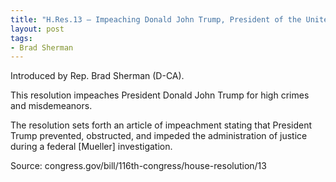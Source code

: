 ```yaml
---
title: "H.Res.13 — Impeaching Donald John Trump, President of the United States, for high crimes and misdemeanors"
layout: post
tags:
- Brad Sherman
---
```


Introduced by Rep. Brad Sherman (D-CA).

This resolution impeaches President Donald John Trump for high crimes and misdemeanors.

The resolution sets forth an article of impeachment stating that President Trump prevented, obstructed, and impeded the administration of justice during a federal [Mueller] investigation.

Source: congress.gov/bill/116th-congress/house-resolution/13
